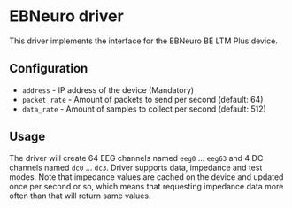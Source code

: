 EBNeuro driver
==============

This driver implements the interface for the EBNeuro BE LTM Plus device.

Configuration
-------------

* `address` - IP address of the device (Mandatory)
* `packet_rate` - Amount of packets to send per second (default: 64)
* `data_rate` - Amount of samples to collect per second (default: 512)


Usage
-----

The driver will create 64 EEG channels named `eeg0` ... `eeg63` and 4 DC channels
named `dc0` ... `dc3`. Driver supports data, impedance and test modes. Note that
impedance values are cached on the device and updated once per second or so, which
means that requesting impedance data more often than that will return same values.
